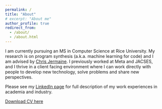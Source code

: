 ```yaml
---
permalink: /
title: "About"
# excerpt: "About me"
author_profile: true
redirect_from: 
  - /about/
  - /about.html
---
```


I am currently pursuing an MS in Computer Science at Rice University. My research is on program synthesis (a.k.a. machine learning for code) and I am advised by [Chris Jermaine](https://www.cs.rice.edu/~cmj4/). I previously worked at Meta and JACSES, and I thrive in a client facing environment where I can work directly with people to develop new technology, solve problems and share new perspectives.

Please see my [LinkedIn page](https://www.linkedin.com/in/cadiole/) for full description of my work experiences in academia and industry. 

[Download CV here](http://chima-adiole.github.io/files/cv.pdf)
